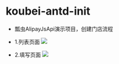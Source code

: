 # koubei-antd-init

- 瓢虫AlipayJsApi演示项目，创建门店流程

- 1.列表页面
![](https://zos.alipayobjects.com/rmsportal/jEzlHUsSlitmUyGYARGv.jpeg)

- 2.填写页面
![](https://zos.alipayobjects.com/rmsportal/cGouqrFuLUmAXaQtVLIm.png)